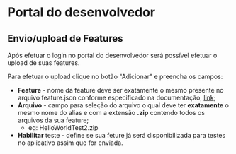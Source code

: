# Portal do desenvolvedor

## Envio/upload de Features

Após efetuar o login no portal do desenvolvedor será possível efetuar o upload de suas features.

Para efetuar o upload clique no botão "Adicionar" e preencha os campos:

* **Feature** - nome da feature deve ser exatamente o mesmo presente no arquivo feature.json conforme especificado na documentação, [link](features.md#featurejson);
* **Arquivo** - campo para seleção do arquivo o qual deve ter **exatamente** o mesmo nome do alias e com a extensão **.zip** contendo todos os arquivos da sua feature;
	* eg: HelloWorldTest2.zip
* **Habilitar** teste - define se sua feture já será disponibilizada para testes no aplicativo assim que for enviada.

